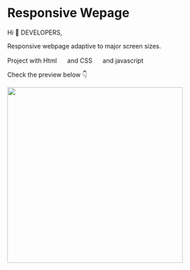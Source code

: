 # Responsive Wepage

<p>Hi 👋 DEVELOPERS,</p>

<p>Responsive webpage adaptive to major screen sizes.</p>
<p>Project with Html <img src="https://skillicons.dev/icons?i=html" width="16" /> and CSS <img src="https://skillicons.dev/icons?i=css" width="16"> and javascript <img src="https://skillicons.dev/icons?i=js" width="16"></p>
<p>Check the preview below 👇</p>
<a href="https://github.com/shivau1208/responsive_web_page"><img src="https://github.com/shivau1208/responsive_web_page/assets/102743170/e0df8a49-9dfc-45c6-a2f2-e7f513836378" height="400" /></a>
